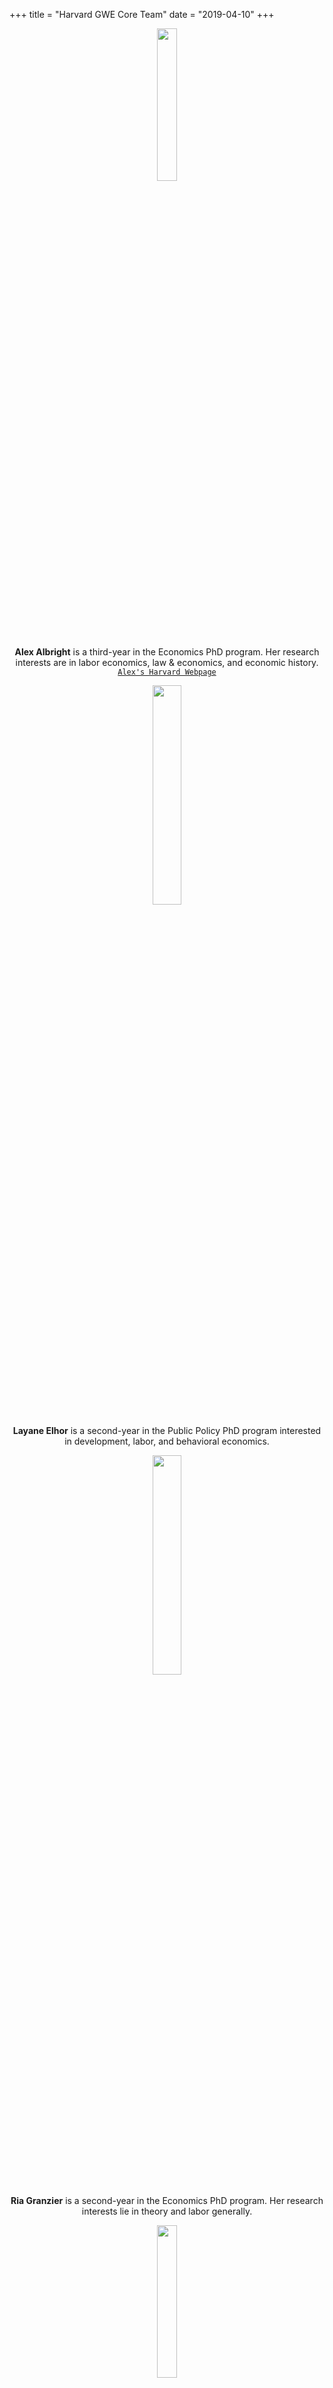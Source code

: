 +++
title = "Harvard GWE Core Team"
date = "2019-04-10"
+++

<center>
<img src="/./team_files/AlexAlbright.jpg" alt="" width="25%"/>

**Alex Albright** is a third-year in the Economics PhD program. Her research interests are in labor economics, law & economics, and economic history. [`Alex's Harvard Webpage`](https://scholar.harvard.edu/apalbright)

<img src="/./team_files/Layane.jpg" alt="" width="30%"/>

**Layane Elhor** is a second-year in the Public Policy PhD program interested in development, labor, and behavioral economics.

<img src="/./team_files/Ria.png" alt="" width="30%"/>

**Ria Granzier** is a second-year in the Economics PhD program. Her research interests lie in theory and labor generally.

<img src="/./team_files/IH.jpg" alt="" width="25%"/>

**Isabel Harbaugh** is a fourth-year in the Public Policy PhD program specializing in labor and development economics. Isabel's projects focus on vocational education and financial inclusion.

<img src="/./team_files/holston.jpeg" alt="" width="30%" />

**Kathryn Holston** is a second-year in the Economics PhD program. Her fields are macro and finance and her research interests include monetary policy. [`Kathryn's Website`](https://kathrynholston.weebly.com/)

<img src="/./team_files/Celena.png" alt="" width= "30%"/>

**Yuezhou "Celena" Huo** is a fourth-year in the Economics PhD program. Her main research area is in education and family economics with a focus on the U.S. and China.
 
<img src="/./team_files/lpauldevaux.jpg" alt="" />

**Louise Paul-Delvaux** is a second-year in the Economics PhD program interested in Labor, Development and Metrics.

<img src="/./team_files/LJ.jpg" alt="" width="30%"/>

**Ljubica "LJ" Ristovska** is a second-year in the Economics PhD program and is interested in public, labor, and IO, with a particular focus on health economics. [`LJ's Harvard Webpage`](https://scholar.harvard.edu/ristovska)

<img src="/./team_files/Ambra.jpg" alt=""/>

**Awa Ambra Seck** is a second-year in the Political Economy & Government PhD program. Her research interests are political economy and development economics.

<img src="/./team_files/emma_smith.jpeg" alt="" width="30%"/>

**Emma Smith** is a first-year in Public Policy PhD program, with an interest in development and political economy. She has a regional focus in the Middle East and East Africa.

<img src="/./team_files/Anna.jpg" alt="" width="30%"/>

**Anna Stansbury** is a third-year in the Economics PhD program. Her fields are macro and labor. [`Anna's Harvard Webpage`](https://scholar.harvard.edu/stansbury)
</center>